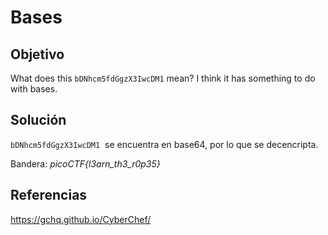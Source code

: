 # Bases
## Objetivo
What does this `bDNhcm5fdGgzX3IwcDM1` mean? I think it has something to do with bases.

## Solución 
`bDNhcm5fdGgzX3IwcDM1`  se encuentra en base64, por lo que se decencripta.

Bandera: *picoCTF{l3arn_th3_r0p35}*

## Referencias
https://gchq.github.io/CyberChef/